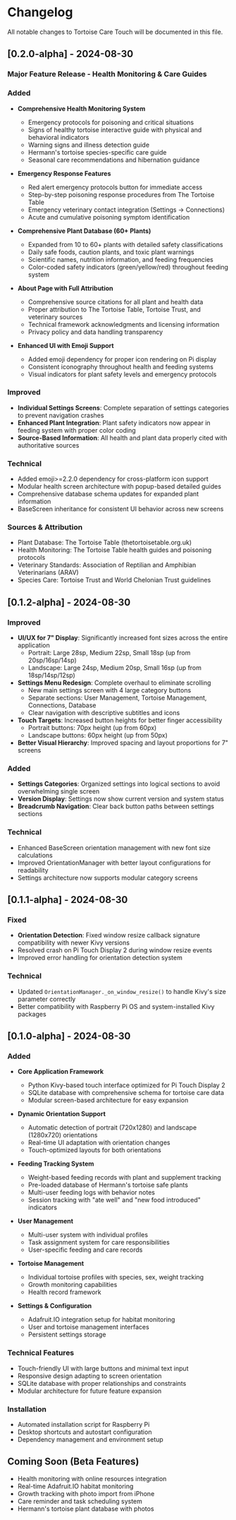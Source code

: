 # Changelog

All notable changes to Tortoise Care Touch will be documented in this file.

## [0.2.0-alpha] - 2024-08-30

### Major Feature Release - Health Monitoring & Care Guides

### Added
- **Comprehensive Health Monitoring System**
  - Emergency protocols for poisoning and critical situations
  - Signs of healthy tortoise interactive guide with physical and behavioral indicators
  - Warning signs and illness detection guide
  - Hermann's tortoise species-specific care guide
  - Seasonal care recommendations and hibernation guidance

- **Emergency Response Features**
  - Red alert emergency protocols button for immediate access
  - Step-by-step poisoning response procedures from The Tortoise Table
  - Emergency veterinary contact integration (Settings → Connections)
  - Acute and cumulative poisoning symptom identification

- **Comprehensive Plant Database (60+ Plants)**
  - Expanded from 10 to 60+ plants with detailed safety classifications
  - Daily safe foods, caution plants, and toxic plant warnings
  - Scientific names, nutrition information, and feeding frequencies
  - Color-coded safety indicators (green/yellow/red) throughout feeding system

- **About Page with Full Attribution**
  - Comprehensive source citations for all plant and health data
  - Proper attribution to The Tortoise Table, Tortoise Trust, and veterinary sources
  - Technical framework acknowledgments and licensing information
  - Privacy policy and data handling transparency

- **Enhanced UI with Emoji Support**
  - Added emoji dependency for proper icon rendering on Pi display
  - Consistent iconography throughout health and feeding systems
  - Visual indicators for plant safety levels and emergency protocols

### Improved
- **Individual Settings Screens**: Complete separation of settings categories to prevent navigation crashes
- **Enhanced Plant Integration**: Plant safety indicators now appear in feeding system with proper color coding
- **Source-Based Information**: All health and plant data properly cited with authoritative sources

### Technical
- Added emoji>=2.2.0 dependency for cross-platform icon support
- Modular health screen architecture with popup-based detailed guides
- Comprehensive database schema updates for expanded plant information
- BaseScreen inheritance for consistent UI behavior across new screens

### Sources & Attribution
- Plant Database: The Tortoise Table (thetortoisetable.org.uk)
- Health Monitoring: The Tortoise Table health guides and poisoning protocols
- Veterinary Standards: Association of Reptilian and Amphibian Veterinarians (ARAV)
- Species Care: Tortoise Trust and World Chelonian Trust guidelines

## [0.1.2-alpha] - 2024-08-30

### Improved
- **UI/UX for 7" Display**: Significantly increased font sizes across the entire application
  - Portrait: Large 28sp, Medium 22sp, Small 18sp (up from 20sp/16sp/14sp)
  - Landscape: Large 24sp, Medium 20sp, Small 16sp (up from 18sp/14sp/12sp)
- **Settings Menu Redesign**: Complete overhaul to eliminate scrolling
  - New main settings screen with 4 large category buttons
  - Separate sections: User Management, Tortoise Management, Connections, Database
  - Clear navigation with descriptive subtitles and icons
- **Touch Targets**: Increased button heights for better finger accessibility
  - Portrait buttons: 70px height (up from 60px)
  - Landscape buttons: 60px height (up from 50px)
- **Better Visual Hierarchy**: Improved spacing and layout proportions for 7" screens

### Added
- **Settings Categories**: Organized settings into logical sections to avoid overwhelming single screen
- **Version Display**: Settings now show current version and system status
- **Breadcrumb Navigation**: Clear back button paths between settings sections

### Technical
- Enhanced BaseScreen orientation management with new font size calculations
- Improved OrientationManager with better layout configurations for readability
- Settings architecture now supports modular category screens

## [0.1.1-alpha] - 2024-08-30

### Fixed
- **Orientation Detection**: Fixed window resize callback signature compatibility with newer Kivy versions
- Resolved crash on Pi Touch Display 2 during window resize events
- Improved error handling for orientation detection system

### Technical
- Updated `OrientationManager._on_window_resize()` to handle Kivy's size parameter correctly
- Better compatibility with Raspberry Pi OS and system-installed Kivy packages

## [0.1.0-alpha] - 2024-08-30

### Added
- **Core Application Framework**
  - Python Kivy-based touch interface optimized for Pi Touch Display 2
  - SQLite database with comprehensive schema for tortoise care data
  - Modular screen-based architecture for easy expansion

- **Dynamic Orientation Support**
  - Automatic detection of portrait (720x1280) and landscape (1280x720) orientations
  - Real-time UI adaptation with orientation changes
  - Touch-optimized layouts for both orientations

- **Feeding Tracking System**
  - Weight-based feeding records with plant and supplement tracking
  - Pre-loaded database of Hermann's tortoise safe plants
  - Multi-user feeding logs with behavior notes
  - Session tracking with "ate well" and "new food introduced" indicators

- **User Management**
  - Multi-user system with individual profiles
  - Task assignment system for care responsibilities
  - User-specific feeding and care records

- **Tortoise Management**
  - Individual tortoise profiles with species, sex, weight tracking
  - Growth monitoring capabilities
  - Health record framework

- **Settings & Configuration**
  - Adafruit.IO integration setup for habitat monitoring
  - User and tortoise management interfaces
  - Persistent settings storage

### Technical Features
- Touch-friendly UI with large buttons and minimal text input
- Responsive design adapting to screen orientation
- SQLite database with proper relationships and constraints
- Modular architecture for future feature expansion

### Installation
- Automated installation script for Raspberry Pi
- Desktop shortcuts and autostart configuration
- Dependency management and environment setup

## Coming Soon (Beta Features)
- Health monitoring with online resources integration  
- Real-time Adafruit.IO habitat monitoring
- Growth tracking with photo import from iPhone
- Care reminder and task scheduling system
- Hermann's tortoise plant database with photos